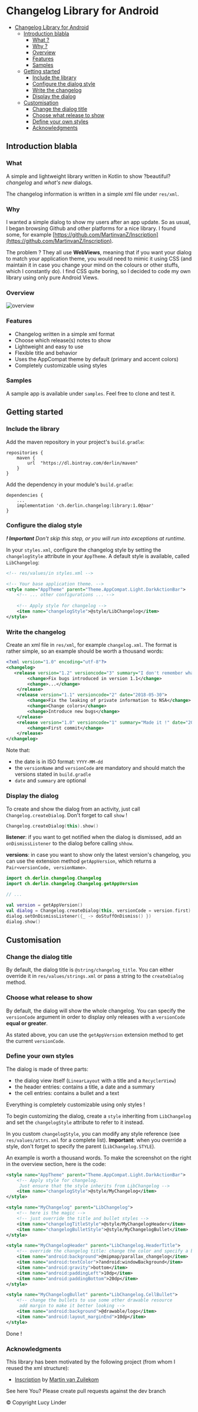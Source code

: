 # Changelog Library for Android

- [Changelog Library for Android](#changelog-library-for-android)
  * [Introduction blabla](#introduction-blabla)
    + [What ?](#what)
    + [Why ?](#why)
    + [Overview](#overview)
    + [Features](#features)
    + [Samples](#samples)
  * [Getting started](#getting-started)
    + [Include the library](#include-the-library)
    + [Configure the dialog style](#configure-the-dialog-style)
    + [Write the changelog](#write-the-changelog)
    + [Display the dialog](#display-the-dialog)
  * [Customisation](#customisation)
    + [Change the dialog title](#change-the-dialog-title)
    + [Choose what release to show](#choose-what-release-to-show)
    + [Define your own styles](#define-your-own-styles)
    + [Acknowledgments](#acknowledgments)

## Introduction blabla 

###  What

A simple and lightweight library written in Kotlin to show ?beautiful? _changelog_ and _what's new_ dialogs.

The changelog information is written in a simple xml file under `res/xml`.

### Why

I wanted a simple dialog to show my users after an app update. So as usual, I began browsing Github and other platforms for a nice library. I found some, for example [https://github.com/MartinvanZ/Inscription](https://github.com/MartinvanZ/Inscription).

The problem ? They all use __WebViews__, meaning that if you want your dialog to match your application theme, you would need to mimic it using CSS (and maintain it in case you change your mind on the colours or other stuffs, which I constantly do). I find CSS quite boring, so I decided to code my own library using only pure Android Views.

### Overview


![overview](https://docs.google.com/drawings/d/e/2PACX-1vQ5SGULmPAaOKT0z2KndudYsIg5JZMZYAeLH4ngAo2rUW6jhFxzd6TeNLNVxLJ3mfDURCdzE2ofsd1-/pub?h=1024)

### Features

* Changelog written in a simple xml format
* Choose which release(s) notes to show
* Lightweight and easy to use
* Flexible title and behavior
* Uses the AppCompat theme by default (primary and accent colors)
* Completely customizable using styles

### Samples

A sample app is available under `samples`. Feel free to clone and test it.

## Getting started

### Include the library

Add the maven repository in your project's `build.gradle`:

```
repositories {
    maven {
        url  "https://dl.bintray.com/derlin/maven" 
    }
}
```

Add the dependency in your module's `build.gradle`:
```
dependencies {
    ...
    implementation 'ch.derlin.changelog:library:1.0@aar'
}
```
### Configure the dialog style

___! Important__ Don't skip this step, or you will run into exceptions at runtime._

In your `styles.xml`, configure the changelog style by setting the `changelogStyle` attribute in your `AppTheme`. A default style is available, called `LibChangelog`:

```xml
<!-- res/values/in styles.xml -->

<!-- Your base application theme. -->
<style name="AppTheme" parent="Theme.AppCompat.Light.DarkActionBar">
    <!-- ... other configurations ... --> 
    
    <!-- Apply style for changelog -->
    <item name="changelogStyle">@style/LibChangelog</item>
</style>
```


### Write the changelog

Create an xml file in `res/xml`, for example `changelog.xml`. The format is rather simple, so an example should be worth a thousand words:

```xml
<?xml version="1.0" encoding="utf-8"?>
<changelog>
   <release version="1.2" versioncode="3" summary="I don't remember what this release is about... But I can assure you the update is worth it." date="2018-05-30">
        <change>Fix bugs introduced in version 1.1</change>
        <change>...</change>
    </release>
    <release version="1.1" versioncode="2" date="2018-05-30">
        <change>Fix the leaking of private information to NSA</change>
        <change>Change colors</change>
        <change>Introduce new bugs</change>
    </release>
    <release version="1.0" versioncode="1" summary="Made it !" date="2018-02-18">
        <change>First commit</change>
    </release>
</changelog>
```

Note that:

* the date is in ISO format: `YYYY-MM-dd`
* the `versionName` and `versionCode` are mandatory and should match the versions stated in `build.gradle`
* `date` and `summary` are optional

### Display the dialog

To create and show the dialog from an activity, just call `Changelog.createDialog`. Don't forget to call `show` !

```kotlin
Changelog.createDialog(this).show()
```

__listener__: if you want to get notified when the dialog is dismissed, add an `onDismissListener` to the dialog before calling `shhow`. 

__versions__: in case you want to show only the latest version's changelog, you can use the extension method `getAppVersion`, which returns a `Pair<versionCode, versionName>`.

```kotlin
import ch.derlin.changelog.Changelog
import ch.derlin.changelog.Changelog.getAppVersion

// ...

val version = getAppVersion()
val dialog = Changelog.createDialog(this, versionCode = version.first)
dialog.setOnDismissListener({_ -> doStuffOnDismiss() })
dialog.show()
```

## Customisation

### Change the dialog title

By default, the dialog title is `@string/changelog_title`. You can either override it in `res/values/strings.xml` or pass a string to the `createDialog` method.

### Choose what release to show

By default, the dialog will show the whole changelog. You can specify the `versionCode` argument in order to display only releases with a `versionCode` __equal or greater__.

As stated above, you can use the `getAppVersion` extension method to get the current `versionCode`.

### Define your own styles 

The dialog is made of three parts:

- the dialog view itself (`LinearLayout` with a title and a `RecyclerView`)
- the header entries: contains a title, a date and a summary
- the cell entries: contains a bullet and a text

Everything is completely customizable using only styles !

To begin customizing the dialog, create a `style` inheriting from `LibChangelog` and set the `changelogStyle` attribute to refer to it instead.

In you custom `changelogStyle`, you can modify any style reference (see `res/values/attrs.xml` for a complete list). __Important__: when you override a style, don't forget to specify the parent (`LibChangelog.STYLE`).

An example is worth a thousand words. To make the screenshot on the right in the overview section, here is the code:

```xml
<style name="AppTheme" parent="Theme.AppCompat.Light.DarkActionBar">
    <!-- Apply style for changelog. 
     Just ensure that the style inherits from LibChangelog -->
    <item name="changelogStyle">@style/MyChangelog</item>
</style>

<style name="MyChangelog" parent="LibChangelog">
    <!-- here is the magic -->
    <!-- just override the title and bullet styles -->
    <item name="changelogTitleStyle">@style/MyChangelogHeader</item>
    <item name="changelogBulletStyle">@style/MyChangelogBullet</item>
</style>

<style name="MyChangelogHeader" parent="LibChangelog.HeaderTitle">
    <!-- override the changelog title: change the color and specify a background image -->
    <item name="android:background">@mipmap/parallax_changelog</item>
    <item name="android:textColor">?android:windowBackground</item>
    <item name="android:gravity">bottom</item>
    <item name="android:paddingLeft">10dp</item>
    <item name="android:paddingBottom">20dp</item>
</style>

<style name="MyChangelogBullet" parent="LibChangelog.CellBullet">
    <!-- change the bullets to use some other drawable resource
     add margin to make it better looking -->
    <item name="android:background">@drawable/logo</item>
    <item name="android:layout_marginEnd">10dp</item>
</style>
```

Done !

### Acknowledgments

This library has been motivated by the following project (from whom I reused the xml structure):

* [Inscription](https://github.com/MartinvanZ/Inscription/) by [Martin van Zuilekom](https://github.com/MartinvanZ/)


See here
You? Please create pull requests against the dev branch

© Copyright Lucy Linder


